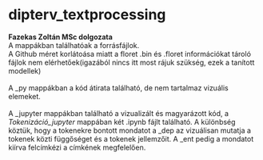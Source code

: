 # dipterv_textprocessing
**Fazekas Zoltán MSc dolgozata**<br />
A mappákban találhatóak a forrásfájlok.<br />
A Github méret korlátoása miatt a floret .bin és .floret információkat tároló fájlok nem elérhetőek(igazából nincs itt most rájuk szükség, ezek a tanított modellek)<br />
<br />
A _py mappákban a kód átirata található, de nem tartalmaz vizuális elemeket.<br />
<br />
A _jupyter mappákban található a vizualizált és magyarázott kód, a *Tokenizáció_jupyter* mappában két .ipynb fájlt található. A különbség köztük, hogy a tokenekre bontott mondatot a _dep az vizuálisan mutatja a tokenek közti függőséget és a tokenek jellemzőit. A _ent pedig a mondatot kiírva felcímkézi a címkének megfelelően.
